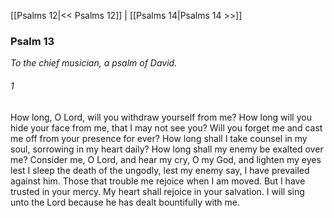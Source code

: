 [[Psalms 12|<< Psalms 12]]  |  [[Psalms 14|Psalms 14 >>]]

### Psalm 13

*To the chief musician, a psalm of David.*

###### 1
How long, O Lord, will you withdraw yourself from me? How long will you hide your face from me, that I may not see you? Will you forget me and cast me off from your presence for ever? How long shall I take counsel in my soul, sorrowing in my heart daily? How long shall my enemy be exalted over me? Consider me, O Lord, and hear my cry, O my God, and lighten my eyes lest I sleep the death of the ungodly, lest my enemy say, I have prevailed against him. Those that trouble me rejoice when I am moved. But I have trusted in your mercy. My heart shall rejoice in your salvation. I will sing unto the Lord because he has dealt bountifully with me.